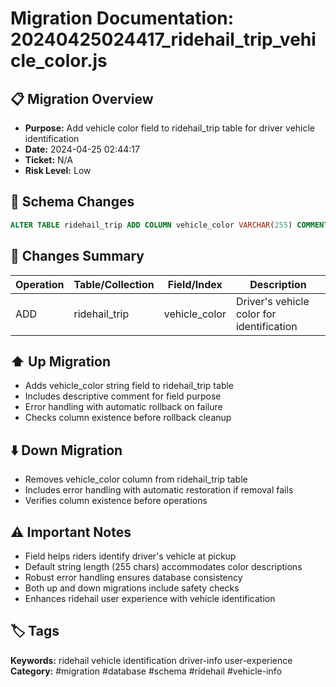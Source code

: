 # Migration Documentation: 20240425024417_ridehail_trip_vehicle_color.js

## 📋 Migration Overview
- **Purpose:** Add vehicle color field to ridehail_trip table for driver vehicle identification
- **Date:** 2024-04-25 02:44:17
- **Ticket:** N/A
- **Risk Level:** Low

## 🔧 Schema Changes
```sql
ALTER TABLE ridehail_trip ADD COLUMN vehicle_color VARCHAR(255) COMMENT 'The color of the driver's vehicle.';
```

## 📝 Changes Summary
| Operation | Table/Collection | Field/Index | Description |
|-----------|-----------------|-------------|-------------|
| ADD | ridehail_trip | vehicle_color | Driver's vehicle color for identification |

## ⬆️ Up Migration
- Adds vehicle_color string field to ridehail_trip table
- Includes descriptive comment for field purpose
- Error handling with automatic rollback on failure
- Checks column existence before rollback cleanup

## ⬇️ Down Migration
- Removes vehicle_color column from ridehail_trip table
- Includes error handling with automatic restoration if removal fails
- Verifies column existence before operations

## ⚠️ Important Notes
- Field helps riders identify driver's vehicle at pickup
- Default string length (255 chars) accommodates color descriptions
- Robust error handling ensures database consistency
- Both up and down migrations include safety checks
- Enhances ridehail user experience with vehicle identification

## 🏷️ Tags
**Keywords:** ridehail vehicle identification driver-info user-experience
**Category:** #migration #database #schema #ridehail #vehicle-info